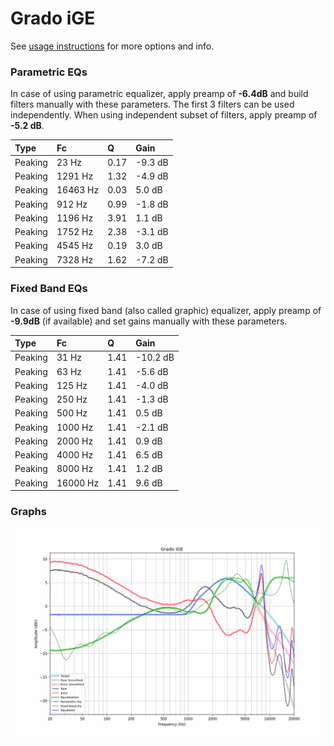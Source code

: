 # Grado iGE
See [usage instructions](https://github.com/jaakkopasanen/AutoEq#usage) for more options and info.

### Parametric EQs
In case of using parametric equalizer, apply preamp of **-6.4dB** and build filters manually
with these parameters. The first 3 filters can be used independently.
When using independent subset of filters, apply preamp of **-5.2 dB**.

| Type    | Fc       |    Q | Gain    |
|:--------|:---------|:-----|:--------|
| Peaking | 23 Hz    | 0.17 | -9.3 dB |
| Peaking | 1291 Hz  | 1.32 | -4.9 dB |
| Peaking | 16463 Hz | 0.03 | 5.0 dB  |
| Peaking | 912 Hz   | 0.99 | -1.8 dB |
| Peaking | 1196 Hz  | 3.91 | 1.1 dB  |
| Peaking | 1752 Hz  | 2.38 | -3.1 dB |
| Peaking | 4545 Hz  | 0.19 | 3.0 dB  |
| Peaking | 7328 Hz  | 1.62 | -7.2 dB |

### Fixed Band EQs
In case of using fixed band (also called graphic) equalizer, apply preamp of **-9.9dB**
(if available) and set gains manually with these parameters.

| Type    | Fc       |    Q | Gain     |
|:--------|:---------|:-----|:---------|
| Peaking | 31 Hz    | 1.41 | -10.2 dB |
| Peaking | 63 Hz    | 1.41 | -5.6 dB  |
| Peaking | 125 Hz   | 1.41 | -4.0 dB  |
| Peaking | 250 Hz   | 1.41 | -1.3 dB  |
| Peaking | 500 Hz   | 1.41 | 0.5 dB   |
| Peaking | 1000 Hz  | 1.41 | -2.1 dB  |
| Peaking | 2000 Hz  | 1.41 | 0.9 dB   |
| Peaking | 4000 Hz  | 1.41 | 6.5 dB   |
| Peaking | 8000 Hz  | 1.41 | 1.2 dB   |
| Peaking | 16000 Hz | 1.41 | 9.6 dB   |

### Graphs
![](./Grado%20iGE.png)